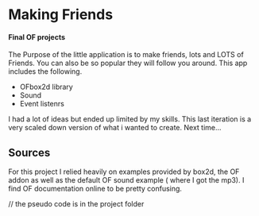 # Making Friends 
####  Final OF projects

The Purpose of the little application is to make friends, lots and LOTS of Friends. You can also be so popular they will follow you around. 
This app includes the following. 

* OFbox2d library 
* Sound 
* Event listenrs 

I had a lot of ideas but ended up limited by my skills. This last iteration is a very scaled down version of what i wanted to create. Next time... 

## Sources 
For this project I relied heavily on examples provided by box2d, the OF addon as well as the default OF sound example ( where I got the mp3). I find OF documentation online to be pretty confusing. 

// the pseudo code is in the project folder
